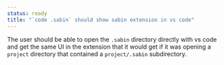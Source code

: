 ```yaml
---
status: ready
title: "`code .sabin` should show sabin extension in vs code"
---
```


The user should be able to open the `.sabin` directory directly with vs code and get the same UI in the extension that it would get if it was opening a `project` directory that contained a `project/.sabin` subdirectory.

